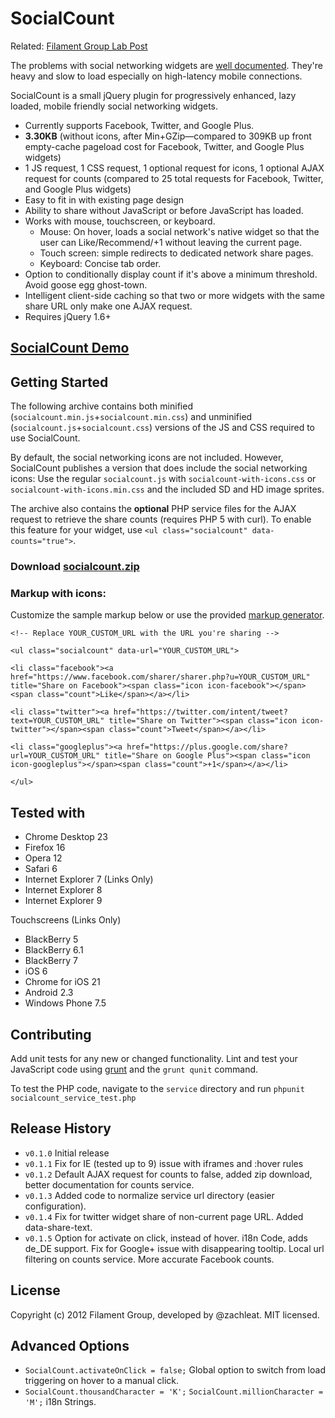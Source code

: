 # SocialCount

Related: [Filament Group Lab Post][blogpost]

[blogpost]: http://filamentgroup.com/lab/socialcount/

The problems with social networking widgets are [well documented][zurb]. They're heavy and slow to load especially on high-latency mobile connections.

[zurb]: http://www.zurb.com/article/883/small-painful-buttons-why-social-media-bu

SocialCount is a small jQuery plugin for progressively enhanced, lazy loaded, mobile friendly social networking widgets.

 * Currently supports Facebook, Twitter, and Google Plus.
 * **3.30KB** (without icons, after Min+GZip—compared to 309KB up front empty-cache pageload cost for Facebook, Twitter, and Google Plus widgets)
 * 1 JS request, 1 CSS request, 1 optional request for icons, 1 optional AJAX request for counts (compared to 25 total requests for Facebook, Twitter, and Google Plus widgets)
 * Easy to fit in with existing page design
 * Ability to share without JavaScript or before JavaScript has loaded.
 * Works with mouse, touchscreen, or keyboard.
	 * Mouse: On hover, loads a social network's native widget so that the user can Like/Recommend/+1 without leaving the current page.
	 * Touch screen: simple redirects to dedicated network share pages.
	 * Keyboard: Concise tab order.
 * Option to conditionally display count if it's above a minimum threshold. Avoid goose egg ghost-town.
 * Intelligent client-side caching so that two or more widgets with the same share URL only make one AJAX request.
 * Requires jQuery 1.6+

## [SocialCount Demo][demourl]

[demourl]: http://fgte.st/SocialCount/examples/index.html

## Getting Started

The following archive contains both minified (`socialcount.min.js`+`socialcount.min.css`) and unminified (`socialcount.js`+`socialcount.css`) versions of the JS and CSS required to use SocialCount.

By default, the social networking icons are not included. However, SocialCount publishes a version that does include the social networking icons: Use the regular `socialcount.js` with `socialcount-with-icons.css` or `socialcount-with-icons.min.css` and the included SD and HD image sprites.

The archive also contains the **optional** PHP service files for the AJAX request to retrieve the share counts (requires PHP 5 with curl). To enable this feature for your widget, use `<ul class="socialcount" data-counts="true">`.

### Download [socialcount.zip][zipfile]

[zipfile]: https://raw.github.com/filamentgroup/SocialCount/master/dist/socialcount.zip

### Markup with icons:

Customize the sample markup below or use the provided  [markup generator][generator].

[generator]: http://fgte.st/SocialCount/examples/index.html#generator

    <!-- Replace YOUR_CUSTOM_URL with the URL you're sharing -->

	<ul class="socialcount" data-url="YOUR_CUSTOM_URL">

	<li class="facebook"><a href="https://www.facebook.com/sharer/sharer.php?u=YOUR_CUSTOM_URL" title="Share on Facebook"><span class="icon icon-facebook"></span><span class="count">Like</span></a></li>

	<li class="twitter"><a href="https://twitter.com/intent/tweet?text=YOUR_CUSTOM_URL" title="Share on Twitter"><span class="icon icon-twitter"></span><span class="count">Tweet</span></a></li>

	<li class="googleplus"><a href="https://plus.google.com/share?url=YOUR_CUSTOM_URL" title="Share on Google Plus"><span class="icon icon-googleplus"></span><span class="count">+1</span></a></li>

	</ul>

## Tested with
* Chrome Desktop 23
* Firefox 16
* Opera 12
* Safari 6
* Internet Explorer 7 (Links Only)
* Internet Explorer 8
* Internet Explorer 9

Touchscreens (Links Only)

* BlackBerry 5
* BlackBerry 6.1
* BlackBerry 7
* iOS 6
* Chrome for iOS 21
* Android 2.3
* Windows Phone 7.5

## Contributing
Add unit tests for any new or changed functionality. Lint and test your JavaScript code using [grunt](https://github.com/cowboy/grunt) and the `grunt qunit` command.

To test the PHP code, navigate to the `service` directory and run `phpunit socialcount_service_test.php`


## Release History
* `v0.1.0` Initial release
* `v0.1.1` Fix for IE (tested up to 9) issue with iframes and :hover rules
* `v0.1.2` Default AJAX request for counts to false, added zip download, better documentation for counts service.
* `v0.1.3` Added code to normalize service url directory (easier configuration).
* `v0.1.4` Fix for twitter widget share of non-current page URL. Added data-share-text.
* `v0.1.5` Option for activate on click, instead of hover. i18n Code, adds de_DE support. Fix for Google+ issue with disappearing tooltip. Local url filtering on counts service. More accurate Facebook counts.

## License
Copyright (c) 2012 Filament Group, developed by @zachleat. MIT licensed.

## Advanced Options

* `SocialCount.activateOnClick = false;` Global option to switch from load triggering on hover to a manual click.
* `SocialCount.thousandCharacter = 'K';` `SocialCount.millionCharacter = 'M';` i18n Strings.